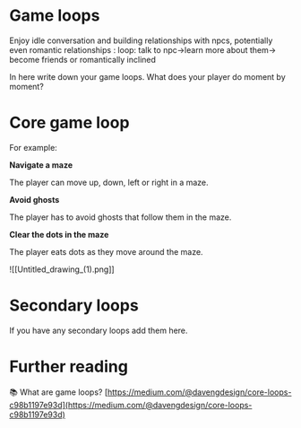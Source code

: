 # Game loops

Enjoy idle conversation and building relationships with npcs, potentially even romantic relationships : loop: talk to npc->learn more about them-> become friends or romantically inclined 


In here write down your game loops. What does your player do moment by moment?

# Core game loop

For example:

**Navigate a maze**

The player can move up, down, left or right in a maze.

**Avoid ghosts**

The player has to avoid ghosts that follow them in the maze.

**Clear the dots in the maze**

The player eats dots as they move around the maze.

![[Untitled_drawing_(1).png]]

# Secondary loops

If you have any secondary loops add them here.

# Further reading


📚 What are game loops?
[https://medium.com/@davengdesign/core-loops-c98b1197e93d](https://medium.com/@davengdesign/core-loops-c98b1197e93d)

